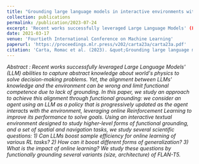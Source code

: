 ```yaml
---
title: "Grounding large language models in interactive environments with online reinforcement learning"
collection: publications
permalink: /publication/2023-07-24
excerpt: 'Recent works successfully leveraged Large Language Models' (LLM) abilities to capture abstract knowledge about world's physics to solve decision-making problems. Yet, the alignment between LLMs' knowledge and the environment can be wrong and limit functional competence due to lack of grounding. In this paper, we study an approach to achieve this alignment through functional grounding: we consider an agent using an LLM as a policy that is progressively updated as the agent interacts with the environment, leveraging online Reinforcement Learning to improve its performance to solve goals...'
date: 2021-03-17
venue: 'Fourtieth International Conference on Machine Learning'
paperurl: 'https://proceedings.mlr.press/v202/carta23a/carta23a.pdf'
citation: 'Carta, Romac et al. (2023). &quot;Grounding large language models in interactive environments with online reinforcement learning.&quot;.'
---
```

*Abstract :
Recent works successfully leveraged Large Language Models' (LLM) abilities to capture abstract knowledge about world's physics to solve decision-making problems. Yet, the alignment between LLMs' knowledge and the environment can be wrong and limit functional competence due to lack of grounding. In this paper, we study an approach to achieve this alignment through functional grounding: we consider an agent using an LLM as a policy that is progressively updated as the agent interacts with the environment, leveraging online Reinforcement Learning to improve its performance to solve goals. Using an interactive textual environment designed to study higher-level forms of functional grounding, and a set of spatial and navigation tasks, we study several scientific questions: 1) Can LLMs boost sample efficiency for online learning of various RL tasks? 2) How can it boost different forms of generalization? 3) What is the impact of online learning? We study these questions by functionally grounding several variants (size, architecture) of FLAN-T5.*


